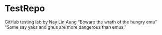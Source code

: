# TestRepo
GitHub testing lab by Nay Lin Aung
“Beware the wrath of the hungry emu”
“Some say yaks and gnus are more dangerous than emus.”
